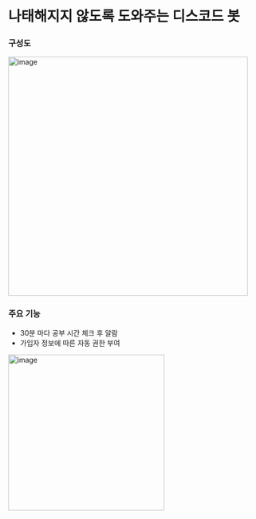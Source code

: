 # 나태해지지 않도록 도와주는 디스코드 봇

### 구성도
<img width="480" alt="image" src="https://github.com/bhyunnie/init/assets/129918927/e4248f2e-0087-4a67-97b1-ee7c70245f3a">

### 주요 기능
- 30분 마다 공부 시간 체크 후 알람
- 가입자 정보에 따른 자동 권한 부여

<img width="313" alt="image" src="https://github.com/bhyunnie/init/assets/129918927/d2eb0d44-fc9f-4fa6-b4ac-a9597fd0c595">

